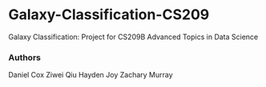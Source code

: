 # Galaxy-Classification-CS209
Galaxy Classification:  Project for CS209B Advanced Topics in Data Science

###  Authors
Daniel Cox
Ziwei Qiu
Hayden Joy
Zachary Murray
